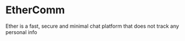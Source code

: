# EtherComm
Ether is a fast, secure and minimal chat platform that does not track any personal info
